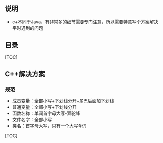 ## 说明

- c+不同于Java，有非常多的细节需要专门注意，所以需要特意写个方案解决平时遇到的问题

## 目录

[TOC]



## C++解决方案

### 规范

- 成员变量：全部小写+下划线分开+尾巴后面加下划线
- 普通变量：全部小写+下划线分开
- 函数名称：单词首字母大写-双驼峰
- 文件名字：全部小写
- 类名：首字母大写，只有一个大写单词



[TOC]

